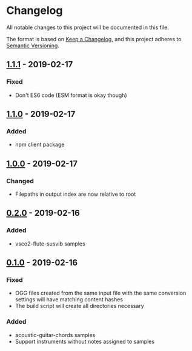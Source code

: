 # Changelog

All notable changes to this project will be documented in this file.

The format is based on [Keep a Changelog](https://keepachangelog.com/en/1.0.0/),
and this project adheres to [Semantic Versioning](https://semver.org/spec/v2.0.0.html).

## [1.1.1] - 2019-02-17

### Fixed

- Don't ES6 code (ESM format is okay though)

## [1.1.0] - 2019-02-17

### Added

- npm client package

## [1.0.0] - 2019-02-17

### Changed

- Filepaths in output index are now relative to root

## [0.2.0] - 2019-02-16

### Added

- vsco2-flute-susvib samples

## [0.1.0] - 2019-02-16

### Fixed

- OGG files created from the same input file with the same conversion settings will have matching content hashes
- The build script will create all directories necessary

### Added

- acoustic-guitar-chords samples
- Support instruments without notes assigned to samples

[1.1.1]: https://github.com/generative-music/samples.generative.fm/compare/v1.1.0...v1.1.1
[1.1.0]: https://github.com/generative-music/samples.generative.fm/compare/v1.0.0...v1.1.0
[1.0.0]: https://github.com/generative-music/samples.generative.fm/compare/v0.2.0...v1.0.0
[0.2.0]: https://github.com/generative-music/samples.generative.fm/compare/v0.1.0...v0.2.0
[0.1.0]: https://github.com/generative-music/samples.generative.fm/compare/v0.0.5...v0.1.0

